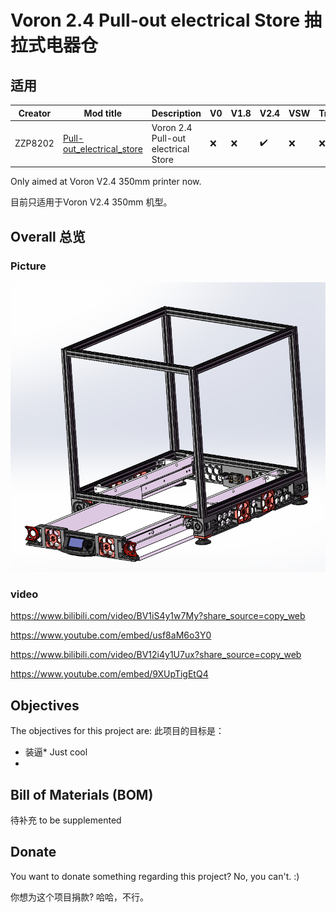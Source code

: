 # Voron 2.4 Pull-out electrical Store 抽拉式电器仓

## 适用

| Creator | Mod title | Description | V0 | V1.8 | V2.4 | VSW | Trident |
| --- | --- | --- | --- | --- | --- | --- | --- |
|ZZP8202|[Pull-out_electrical_store](https://github.com/zzp8202/Pull-out_electrical_store)| Voron 2.4 Pull-out electrical Store |:x:|:x:|:heavy_check_mark:|:x:|:x:|

Only aimed at Voron V2.4 350mm printer now.

目前只适用于Voron V2.4 350mm 机型。


## Overall 总览

### Picture

![图片](Photos/Voron_V2.4_Pull-out_electrical_store.PNG)
### video
https://www.bilibili.com/video/BV1iS4y1w7My?share_source=copy_web

https://www.youtube.com/embed/usf8aM6o3Y0

https://www.bilibili.com/video/BV12i4y1U7ux?share_source=copy_web

https://www.youtube.com/embed/9XUpTigEtQ4

## Objectives

The objectives for this project are:
此项目的目标是：

- 装逼* Just cool
- 
## Bill of Materials (BOM)

待补充 to be supplemented

## Donate
You want to donate something regarding this project? No, you can't. :)

你想为这个项目捐款? 哈哈，不行。
